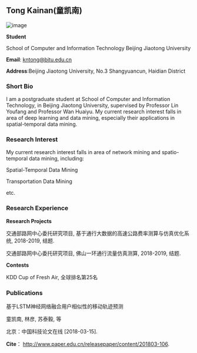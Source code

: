 ## Tong Kainan(童凯南)

![image](3971885263989091712_IMG_9119.JPG)

**Student**

School of Computer and Information Technology
Beijing Jiaotong University

**Email**: kntong@bjtu.edu.cn

**Address**:Beijing Jiaotong University, No.3 Shangyuancun, Haidian District

### Short Bio
  I am a postgraduate student at School of Computer and Information Technology, in Beijing Jiaotong University, supervised by Professor Lin Youfang and Professor Wan Huaiyu. My current research interest falls in area of deep learning and data mining, especially their applications in spatial-temporal data mining.

### Research Interest
  My current research interest falls in area of network mining and spatio-temporal data mining, including:

  Spatial-Temporal Data Mining

  Transportation Data Mining

  etc.

### Research Experience

**Research Projects**

  交通部路网中心委托研究项目, 基于通行大数据的高速公路费率测算与仿真优化系统, 2018-2019, 结题.

  交通部路网中心委托研究项目, 佛山一环通行流量仿真测算, 2018-2019, 结题.
  
**Contests**

  KDD Cup of Fresh Air, 全球排名第25名
  
### Publications
  基于LSTM神经网络融合用户相似性的移动轨迹预测
  
  童凯南, 林彦, 苏泰毅, 等
  
  北京：中国科技论文在线 [2018-03-15]. 
  
  **Cite**： http://www.paper.edu.cn/releasepaper/content/201803-106.
